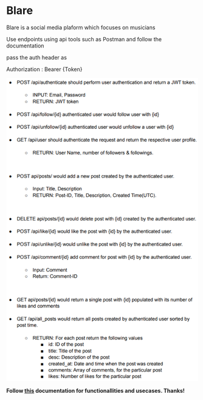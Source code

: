 # Blare

Blare is a social media plaform which focuses on musicians

Use endpoints using api tools such as Postman and follow the documentation

pass the auth header as

Authorization : Bearer {Token}

<img src="/assets/BlareApiEndpoints.png">

__Follow [this](https://docs.google.com/document/d/1Ep2p7Tme-e0sl7AHyN0gcVbAi_ZQPoFk5BMmWfYoHlU/edit?usp=sharing) documentation for functionallities and usecases. Thanks!__
